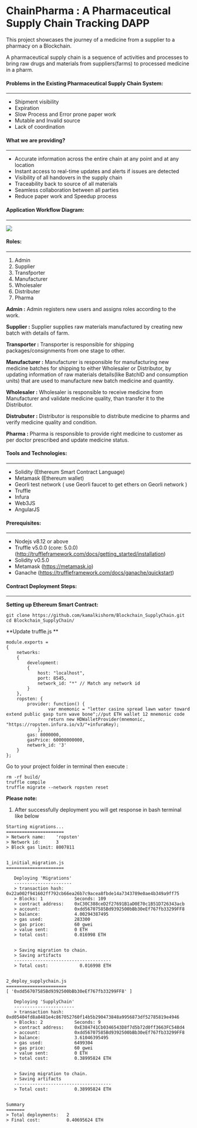 # ChainPharma : A Pharmaceutical Supply Chain Tracking DAPP
This project showcases the journey of a medicine from a supplier to a pharmacy on a Blockchain.

A pharmaceutical supply chain is a sequence of activities and processes to bring raw drugs and materials from suppliers(farms) to processed medicine in a pharm.

#### Problems in the Existing Pharmaceutical Supply Chain System:
---
- Shipment visibility
- Expiration
- Slow Process and Error prone paper work
- Mutable and Invalid source
- Lack of coordination

#### What we are providing?
---
- Accurate information across the entire chain at any point and at any location
- Instant access to real-time updates and alerts if issues are detected
- Visibility of all handovers in the supply chain
- Traceability back to source of all materials
- Seamless collaboration between all parties
- Reduce paper work and Speedup process

#### Application Workflow Diagram:
---
![](https://raw.githubusercontent.com/kamalkishorm/Blockchain_SupplyChain/master/assets/flow/Blockchain_Pharmaceutical_SupplyChain.png)

#### Roles:
---
1. Admin
2. Supplier
3. Transfporter
4. Manufacturer
5. Wholesaler
6. Distributer
7. Pharma

**Admin :** Admin registers new users and assigns roles according to the work. 

**Supplier :** Supplier supplies raw materials manufactured by creating new batch with details of farm.

**Transporter :** Transporter is responsible for shipping packages/consignments from one stage to other.

**Manufacturer :** Manufacturer is responsible for manufacturing new medicine batches for shipping to either Wholesaler or Distributor, by updating information of raw materials details(like BatchID and consumption units) that are used to manufacture new batch medicine and quantity.

**Wholesaler :** Wholesaler is responsible to receive medicine from Manufacturer and validate medicine quality, than transfer it to the Distributor.

**Distrubuter :** Distributor is responsible to distribute medicine to pharms and verify medicine quality and condition.

**Pharma :** Pharma is responsible to provide right medicine to customer as per doctor prescribed and update medicine status.

#### Tools and Technologies:
---
- Solidity (Ethereum Smart Contract Language)
- Metamask (Ethereum wallet)
- Georli test network ( use Georli faucet to get ethers on Georli network )
- Truffle
- Infura
- Web3JS
- AngularJS

#### Prerequisites:
---
- Nodejs v8.12 or above
- Truffle v5.0.0 (core: 5.0.0) (http://truffleframework.com/docs/getting_started/installation)
- Solidity v0.5.0
- Metamask (https://metamask.io)
- Ganache (https://truffleframework.com/docs/ganache/quickstart)

#### Contract Deployment Steps:
---
**Setting up Ethereum Smart Contract:**

```
git clone https://github.com/kamalkishorm/Blockchain_SupplyChain.git
cd Blockchain_SupplyChain/
```
**Update truffle.js **

```
module.exports =
{
    networks:
    {
	    development:
		{
	   		host: "localhost",
	   		port: 8545,
	   		network_id: "*" // Match any network id
		}
    },
    ropsten: {
    	provider: function() {
                var mnemonic = "letter casino spread lawn water toward extend public gasp turn wave bone";//put ETH wallet 12 mnemonic code
                return new HDWalletProvider(mnemonic, "https://ropsten.infura.io/v3/"+infuraKey);
		    },
        gas: 8000000,
        gasPrice: 60000000000,
		network_id: '3'
	}
};
```
Go to your project folder in terminal then execute :

```
rm -rf build/
truffle compile
truffle migrate --network ropsten reset
```
**Please note:**
1. After successfully deployment you will get response in bash terminal like below
```
Starting migrations...
======================
> Network name:    'ropsten'
> Network id:      3
> Block gas limit: 8007811


1_initial_migration.js
======================

   Deploying 'Migrations'
   ----------------------
   > transaction hash:    0x22a002f941602ff792cb66ea26b7c9acea8fbde14a7343789e0ae4b349a9ff75
   > Blocks: 1            Seconds: 109
   > contract address:    0xC30C388ceD2f27691B1aD0E70c1B51D726343acb
   > account:             0xdd56707585Bd9392500bBb30eEf767fb33299FF8
   > balance:             4.00294387495
   > gas used:            283300
   > gas price:           60 gwei
   > value sent:          0 ETH
   > total cost:          0.016998 ETH


   > Saving migration to chain.
   > Saving artifacts
   -------------------------------------
   > Total cost:            0.016998 ETH


2_deploy_supplychain.js
=======================
[ '0xdd56707585Bd9392500bBb30eEf767fb33299FF8' ]

   Deploying 'SupplyChain'
   -----------------------
   > transaction hash:    0xd05404fd8a8481e4c867052760f14b5b290473848a9956873df52785819e4946
   > Blocks: 2            Seconds: 9
   > contract address:    0xE384741Cb0346543D8f7d5b72d0ff3663FC548d4
   > account:             0xdd56707585Bd9392500bBb30eEf767fb33299FF8
   > balance:             3.61046395495
   > gas used:            6499304
   > gas price:           60 gwei
   > value sent:          0 ETH
   > total cost:          0.38995824 ETH


   > Saving migration to chain.
   > Saving artifacts
   -------------------------------------
   > Total cost:          0.38995824 ETH


Summary
=======
> Total deployments:   2
> Final cost:          0.40695624 ETH

```